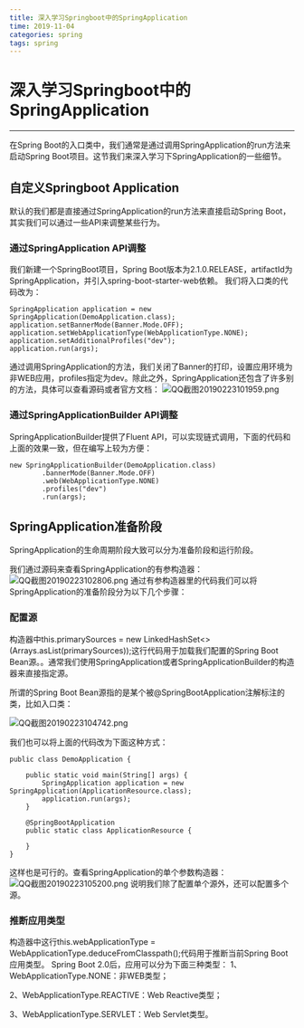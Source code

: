 ```yaml
---
title: 深入学习Springboot中的SpringApplication
time: 2019-11-04
categories: spring
tags: spring
---
```


# 深入学习Springboot中的SpringApplication
---
在Spring Boot的入口类中，我们通常是通过调用SpringApplication的run方法来启动Spring Boot项目。这节我们来深入学习下SpringApplication的一些细节。

## 自定义Springboot Application
默认的我们都是直接通过SpringApplication的run方法来直接启动Spring Boot，其实我们可以通过一些API来调整某些行为。

### 通过SpringApplication API调整
我们新建一个SpringBoot项目，Spring Boot版本为2.1.0.RELEASE，artifactId为SpringApplication，并引入spring-boot-starter-web依赖。
我们将入口类的代码改为：
```
SpringApplication application = new SpringApplication(DemoApplication.class);
application.setBannerMode(Banner.Mode.OFF);
application.setWebApplicationType(WebApplicationType.NONE);
application.setAdditionalProfiles("dev");
application.run(args);
```
通过调用SpringApplication的方法，我们关闭了Banner的打印，设置应用环境为非WEB应用，profiles指定为dev。除此之外，SpringApplication还包含了许多别的方法，具体可以查看源码或者官方文档：
![QQ截图20190223101959.png](https://i.loli.net/2019/11/04/UXtg3GvHKd9a8Ar.png)

### 通过SpringApplicationBuilder API调整
SpringApplicationBuilder提供了Fluent API，可以实现链式调用，下面的代码和上面的效果一致，但在编写上较为方便：
```
new SpringApplicationBuilder(DemoApplication.class)
        .bannerMode(Banner.Mode.OFF)
        .web(WebApplicationType.NONE)
        .profiles("dev")
        .run(args);
```

## SpringApplication准备阶段
SpringApplication的生命周期阶段大致可以分为准备阶段和运行阶段。

我们通过源码来查看SpringApplication的有参构造器：
![QQ截图20190223102806.png](https://i.loli.net/2019/11/04/lnBQ2OJhU3Am5KN.png)
通过有参构造器里的代码我们可以将SpringApplication的准备阶段分为以下几个步骤：

### 配置源
构造器中this.primarySources = new LinkedHashSet<>(Arrays.asList(primarySources));这行代码用于加载我们配置的Spring Boot Bean源。。通常我们使用SpringApplication或者SpringApplicationBuilder的构造器来直接指定源。

所谓的Spring Boot Bean源指的是某个被@SpringBootApplication注解标注的类，比如入口类：

![QQ截图20190223104742.png](https://i.loli.net/2019/11/04/alymOoqibSn1Dkj.png)

我们也可以将上面的代码改为下面这种方式：
```
public class DemoApplication {

    public static void main(String[] args) {
        SpringApplication application = new SpringApplication(ApplicationResource.class);
        application.run(args);
    }

    @SpringBootApplication
    public static class ApplicationResource {

    }
}
```

这样也是可行的。查看SpringApplication的单个参数构造器：
![QQ截图20190223105200.png](https://i.loli.net/2019/11/04/XkeFJrHvYgV19DW.png)
说明我们除了配置单个源外，还可以配置多个源。

### 推断应用类型
构造器中这行this.webApplicationType = WebApplicationType.deduceFromClasspath();代码用于推断当前Spring Boot应用类型。
Spring Boot 2.0后，应用可以分为下面三种类型：
1、WebApplicationType.NONE：非WEB类型；

2、WebApplicationType.REACTIVE：Web Reactive类型；

3、WebApplicationType.SERVLET：Web Servlet类型。
